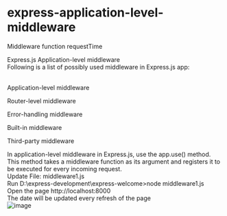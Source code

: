 # express-application-level-middleware
Middleware function requestTime

<html>
Express.js Application-level middleware
<br>
Following is a list of possibly used middleware in Express.js app:
<br>
<br>

Application-level middleware
<br>

Router-level middleware
<br>

Error-handling middleware
<br>

Built-in middleware
<br>

Third-party middleware
<br>

In application-level middleware in Express.js, use the app.use() method. This method takes a middleware function as its argument and registers it to be executed for every incoming request.
<br>
Update File: middleware1.js
<br>
Run D:\express-development\express-welcome>node middleware1.js
<br>
Open the page http://localhost:8000
<br>
The date will be updated every refresh of the page
<br>
![image](https://github.com/sathees-saty/express-application-level-middleware/assets/65384711/83e01d8a-9622-4fb8-b95b-d754ef6be15f)

</html>
